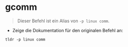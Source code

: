# gcomm

> Dieser Befehl ist ein Alias von `-p linux comm`.

- Zeige die Dokumentation für den originalen Befehl an:

`tldr -p linux comm`

